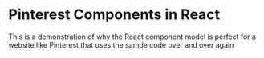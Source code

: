 # Pinterest Components in React

This is a demonstration of why the React component model is perfect for a website like Pinterest that uses the samde code over and over again

